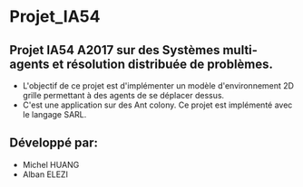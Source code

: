 # Projet_IA54

## Projet IA54 A2017 sur des Systèmes multi-agents et résolution distribuée de problèmes.
* L'objectif de ce projet est d'implémenter un modèle d'environnement 2D grille permettant à des agents de se déplacer dessus. 
* C'est une application sur des Ant colony.
Ce projet est implémenté avec le langage SARL.

## Développé par:
* Michel HUANG
* Alban ELEZI